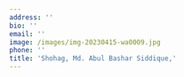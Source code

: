 ```yaml
---
address: ''
bio: ''
email: ''
image: /images/img-20230415-wa0009.jpg
phone: ''
title: 'Shohag, Md. Abul Bashar Siddique,'
---
```




